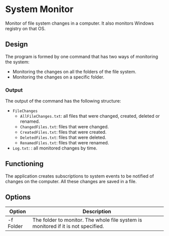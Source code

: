 # System Monitor

Monitor of file system changes in a computer. It also monitors Windows registry on that OS.

## Design

The program is formed by one command that has two ways of monitoring the system:

- Monitoring the changes on all the folders of the file system.
- Monitoring the changes on a specific folder.

### Output

The output of the command has the following structure:

- `FileChanges`
  - `AllFileChanges.txt`: all files that were changed, created, deleted or renamed.
  - `ChangedFiles.txt`: files that were changed.
  - `CreatedFiles.txt`: files that were created.
  - `DeletedFiles.txt`: files that were deleted.
  - `RenamedFiles.txt`: files that were renamed.
- `Log.txt`: : all monitored changes by time.

## Functioning

The application creates subscriptions to system events to be notified of changes on the computer. All these changes are saved in a file.

## Options

Option|Description
-|-
-f Folder|The folder to monitor. The whole file system is monitored if it is not specified.